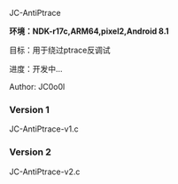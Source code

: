  JC-AntiPtrace

**环境：NDK-r17c,ARM64,pixel2,Android 8.1**

目标：用于绕过ptrace反调试

进度：开发中...

Author: JC0o0l

### Version 1

JC-AntiPtrace-v1.c


### Version 2

JC-AntiPtrace-v2.c
